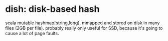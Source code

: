 dish: disk-based hash
====

scala mutable hashmap[string,long], mmapped and stored on disk in many files (2GB per file). probably really only useful for SSD, because it's going to cause a lot of page faults.
